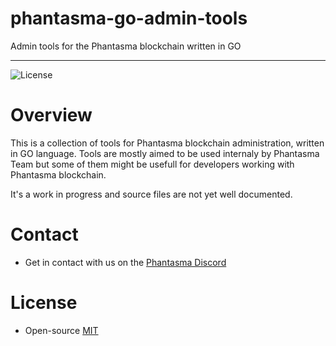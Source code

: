 # phantasma-go-admin-tools
Admin tools for the Phantasma blockchain written in GO

<hr />

![License](https://img.shields.io/github/license/phantasma-io/phantasma-go-admin-tools.svg?style=popout)

# Overview

This is a collection of tools for Phantasma blockchain administration, written in GO language. Tools are mostly aimed to be used internaly by Phantasma Team but some of them might be usefull for developers working with Phantasma blockchain.

It's a work in progress and source files are not yet well documented.

# Contact

- Get in contact with us on the [Phantasma Discord](https://discord.gg/JzSnmFZCcD)

# License

- Open-source [MIT](LICENSE.md)
